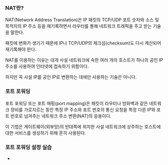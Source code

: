 ### NAT란?

NAT(Network Address Translation)은 IP 패킷의 TCP/UDP 포트 숫자와 소스 및 목적지의 IP 주소 등을 재기록하면서 라우터를 통해 네트워크 트래픽을 주고 받는 기술을 말한다.

패킷에 변화가 생기기 때문에 IP나 TCP/UDP의 체크섬(checksum)도 다시 계산되어 재기록해야 한다.

NAT를 이용하는 이유는 대개 사설 네트워크에 속한 여러 개의 호스트가 하나의 공인 IP 주소를 사용하여 인터넷에 접속하기 위함이다.

하지만 꼭 사설 IP를 공인 IP로 변환하는 데에만 사용하는 기술은 아니다.

### 포트 포워딩

포트 포워딩 또는 포트 매핑(port mapping)은 패킷이 라우터나 방화벽과 같은 네트워크 장비를 가로지르는 동안 특정 IP 주소와 포트 번호의 통신 요청을 특정 다른 IP와 포트 번호로 넘겨주는 네트워크 주소 변환(NAT)의 응용이다.

이 기법은 게이트웨이(외부망)의 반대쪽에 위치한 사설 네트워크에 상주하는 호스트에 대한 서비스를 생성하기 위해 흔히 사용된다.

### 포트 포워딩 설정 실습

-